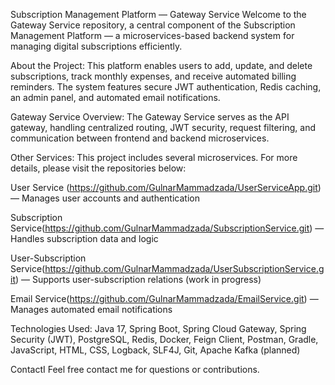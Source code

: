 Subscription Management Platform — Gateway Service
Welcome to the Gateway Service repository, a central component of the Subscription Management Platform — a microservices-based backend system for managing digital subscriptions efficiently.

About the Project:
This platform enables users to add, update, and delete subscriptions, track monthly expenses, and receive automated billing reminders. The system features secure JWT authentication, Redis caching, an admin panel, and automated email notifications.

Gateway Service Overview:
The Gateway Service serves as the API gateway, handling centralized routing, JWT security, request filtering, and communication between frontend and backend microservices.

Other Services:
This project includes several microservices. For more details, please visit the repositories below:

User Service (https://github.com/GulnarMammadzada/UserServiceApp.git) — Manages user accounts and authentication

Subscription Service(https://github.com/GulnarMammadzada/SubscriptionService.git) — Handles subscription data and logic

User-Subscription Service(https://github.com/GulnarMammadzada/UserSubscriptionService.git) — Supports user-subscription relations (work in progress)

Email Service(https://github.com/GulnarMammadzada/EmailService.git) — Manages automated email notifications

Technologies Used:
Java 17, Spring Boot, Spring Cloud Gateway, Spring Security (JWT), PostgreSQL, Redis, Docker, Feign Client, Postman, Gradle, JavaScript, HTML, CSS, Logback, SLF4J, Git, Apache Kafka (planned)

ContactI
Feel free contact me for questions or contributions.

